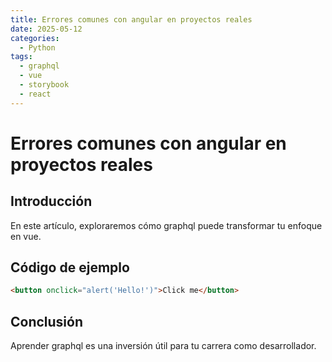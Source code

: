 ```yaml
---
title: Errores comunes con angular en proyectos reales
date: 2025-05-12
categories:
  - Python
tags:
  - graphql
  - vue
  - storybook
  - react
---
```


# Errores comunes con angular en proyectos reales

## Introducción

En este artículo, exploraremos cómo graphql puede transformar tu enfoque en vue.

## Código de ejemplo

```html
<button onclick="alert('Hello!')">Click me</button>
```

## Conclusión

Aprender graphql es una inversión útil para tu carrera como desarrollador.